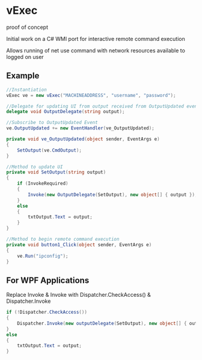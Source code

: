 vExec
=====

proof of concept

Initial work on a C# WMI port for interactive remote command execution

Allows running of net use command with network resources available to logged on user 


Example
--------------------


```c#
//Instantiation
vExec ve = new vExec("MACHINEADDRESS", "username", "password");

//Delegate for updating UI from output received from OutputUpdated event
delegate void OutputDelegate(string output);

//Subscribe to OutputUpdated Event
ve.OutputUpdated += new EventHandler(ve_OutputUpdated);

private void ve_OutputUpdated(object sender, EventArgs e)
{
	SetOutput(ve.CmdOutput);
}

//Method to update UI
private void SetOutput(string output)
{
	if (InvokeRequired)
	{
		Invoke(new OutputDelegate(SetOutput), new object[] { output });
	}
	else
	{
		txtOutput.Text = output;
	}
}

//Method to begin remote command execution
private void button1_Click(object sender, EventArgs e)
{      
	ve.Run("ipconfig");
}
```
For WPF Applications
---------------------
Replace Invoke & Invoke with Dispatcher.CheckAccess() & Dispatcher.Invoke

```c#
if (!Dispatcher.CheckAccess())
{
	Dispatcher.Invoke(new outputDelegate(SetOutput), new object[] { output });
}
else
{
	txtOutput.Text = output;
}

```
